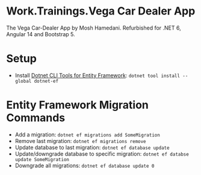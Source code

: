 # Work.Trainings.Vega Car Dealer App
The Vega Car-Dealer App by Mosh Hamedani. Refurbished for .NET 6, Angular 14 and Bootstrap 5.

# Setup 
- Install [Dotnet CLI Tools for Entity Framework](https://learn.microsoft.com/en-us/ef/core/cli/dotnet): `dotnet tool install --global dotnet-ef`

# Entity Framework Migration Commands
- Add a migration: `dotnet ef migrations add SomeMigration`
- Remove last migration: `dotnet ef migrations remove`
- Update database to last migration: `dotnet ef database update`
- Update/downgrade database to specific migration: `dotnet ef databse update SomeMigration` 
- Downgrade all migrations: `dotnet ef database update 0`
